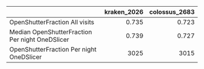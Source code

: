 |                                                 |   kraken_2026 |   colossus_2683 |
|:------------------------------------------------|--------------:|----------------:|
| OpenShutterFraction All visits                  |         0.735 |           0.723 |
| Median OpenShutterFraction Per night OneDSlicer |         0.739 |           0.727 |
| OpenShutterFraction Per night OneDSlicer        |      3025     |        3015     |
